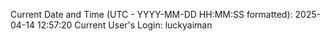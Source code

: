 Current Date and Time (UTC - YYYY-MM-DD HH:MM:SS formatted): 2025-04-14 12:57:20
Current User's Login: luckyaiman
